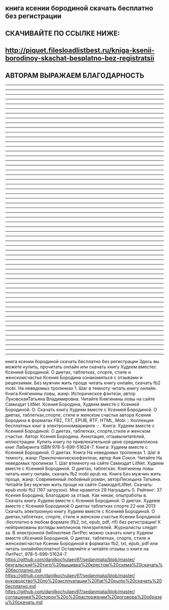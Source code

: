 книга ксении бородиной скачать бесплатно без регистрации
--------------------------------------------------
СКАЧИВАЙТЕ ПО ССЫЛКЕ НИЖЕ:
--------------------------------------------------
http://piquet.filesloadlistbest.ru/kniga-ksenii-borodinoy-skachat-besplatno-bez-registratsii
--------------------------------------------------
АВТОРАМ ВЫРАЖАЕМ БЛАГОДАРНОСТЬ
--------------------------------------------------
--------------------------------------------------
--------------------------------------------------
--------------------------------------------------
--------------------------------------------------
--------------------------------------------------
--------------------------------------------------
--------------------------------------------------
--------------------------------------------------
--------------------------------------------------
--------------------------------------------------
--------------------------------------------------
--------------------------------------------------
--------------------------------------------------
--------------------------------------------------
--------------------------------------------------
--------------------------------------------------
--------------------------------------------------
--------------------------------------------------
--------------------------------------------------
--------------------------------------------------
--------------------------------------------------
--------------------------------------------------
--------------------------------------------------
--------------------------------------------------
--------------------------------------------------
--------------------------------------------------
--------------------------------------------------
--------------------------------------------------
--------------------------------------------------
--------------------------------------------------
--------------------------------------------------
--------------------------------------------------
--------------------------------------------------
--------------------------------------------------
--------------------------------------------------
--------------------------------------------------
--------------------------------------------------
--------------------------------------------------
--------------------------------------------------
--------------------------------------------------
--------------------------------------------------
--------------------------------------------------
--------------------------------------------------
--------------------------------------------------
--------------------------------------------------
--------------------------------------------------
--------------------------------------------------
--------------------------------------------------
--------------------------------------------------
--------------------------------------------------
--------------------------------------------------
--------------------------------------------------
--------------------------------------------------
--------------------------------------------------
--------------------------------------------------
--------------------------------------------------
--------------------------------------------------
--------------------------------------------------
книга ксении бородиной скачать бесплатно без регистрации Здесь вы можете купить, прочитать онлайн или скачать книгу Худеем вместес Ксенией Бородиной. О диетах, таблетках, спорте, стиле и женскомсчастье Ксения Бородина ознакомиться с отзывами и рецензиями. Без мужчин жить проще читать книгу онлайн, скачать fb2 mobi. На неведомых тропинках 1. Шаг в темноту читать книгу онлайн. Книга Княгинины ловы, жанр: Историческое фэнтези, автор ЛуковскаяТатьяна Владимировна. Читайте Княгинины ловы на сайте Самиздат LitNet. Ксения Бородина, Худеем вместе с Ксенией Бородиной. О. Скачать книгу Худеем вместе с Ксенией Бородиной. О диетах, таблетках,спорте, стиле и женском счастье автора Ксения Бородина в форматах FB2, TXT, EPUB, RTF, HTML, Mobi :: Коллекция бесплатных книг в электронномварианте :: . Книга: Худеем вместе с Ксенией Бородиной. О диетах, таблетках, спорте,стиле и женском счастье. Автор: Ксения Бородина. Аннотация, отзывычитателей, иллюстрации. Купить книгу по привлекательной цене средимиллиона книг Лабиринта  ISBN 978-5-699-51624-7. Книга: Худеем вместе с Ксенией Бородиной. О диетах. Книга На неведомых тропинках 1. Шаг в темноту, жанр: Приключенческоефэнтези, автор Аня Сокол. Читайте На неведомых тропинках 1. Шаг втемноту на сайте Самиздат LitNet. Худеем вместе с Ксенией Бородиной. О диетах, таблетках. Княгинины ловы читать книгу онлайн, скачать fb2 mobi epub на. Книга Без мужчин жить проще, жанр: Современный любовный роман, авторЛисицына Татьяна. Читайте Без мужчин жить проще на сайте СамиздатLitNet.  Скачать: epub mobi fb2 (167 загрузок). Мне нравится 29 Наградить 0. Рейтинг: 37  Ксения Бородина, Благодарю за отзыв. Как никак, опытработы в. Скачать книгу Худеем вместе с Ксенией Бородиной. О диетах. Худеем вместе с Ксенией Бородиной О диетах таблетках спорте
22 ноя 2013  Скачать электронную книгу Худеем вместе с Ксенией Бородиной. О диетах,таблетках, спорте, стиле и женском счастье Ксении Бородиной :бесплатно в любом формате (fb2, txt, epub, pdf, rtf) без регистрации! К нейприкованы взгляды миллионов телезрителей. Журналисты следят за. В электронной библиотеке ЛитРес можно скачать книгу Худеем вместе сКсенией Бородиной. О диетах, таблетках, спорте, стиле и женскомсчастье Ксении Бородиной в форматах fb2, txt, epub, pdf или читать онлайнбесплатно! Оставляйте и читайте отзывы о книге на ЛитРес!, 978-5-699-51624-7.
https://github.com/danilkochulaev97/sedanmiata/blob/master/бенгальский%20тигр%20вышивка%20крестом%20схема%20скачать%20бесплатно.md
https://github.com/danilkochulaev97/sedanmiata/blob/master/руководство%20по%20эксплуатации%20fiat%20punto%20скачать%20бесплатно.md
https://github.com/danilkochulaev97/sedanmiata/blob/master/соглашение%20сторон%20о%20расторжении%20договора%20образец%20скачать.md